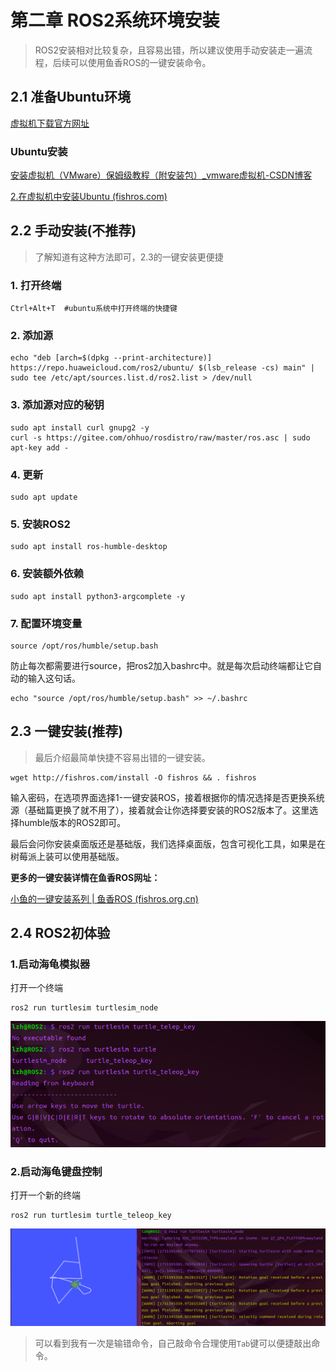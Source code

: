 # 第二章 ROS2系统环境安装

> ROS2安装相对比较复杂，且容易出错，所以建议使用手动安装走一遍流程，后续可以使用鱼香ROS的一键安装命令。

## 2.1 准备Ubuntu环境

[虚拟机下载官方网址](https://www.vmware.com/cn/products/workstation-pro/workstation-pro-evaluation.html)

### Ubuntu安装

[安装虚拟机（VMware）保姆级教程（附安装包）_vmware虚拟机-CSDN博客](https://blog.csdn.net/weixin_74195551/article/details/127288338)

[2.在虚拟机中安装Ubuntu (fishros.com)](https://fishros.com/d2lros2/#/humble/chapt1/basic/2.在虚拟机中安装Ubuntu?id=_4更改分辨率)

## 2.2 手动安装(不推荐)

> 了解知道有这种方法即可，2.3的一键安装更便捷

### 1. 打开终端

```shell
Ctrl+Alt+T  #ubuntu系统中打开终端的快捷键
```

### 2. 添加源

```shell
echo "deb [arch=$(dpkg --print-architecture)] https://repo.huaweicloud.com/ros2/ubuntu/ $(lsb_release -cs) main" | sudo tee /etc/apt/sources.list.d/ros2.list > /dev/null

```

### 3. 添加源对应的秘钥

```shell
sudo apt install curl gnupg2 -y
curl -s https://gitee.com/ohhuo/rosdistro/raw/master/ros.asc | sudo apt-key add -
```

### 4. 更新

```shell
sudo apt update 
```

### 5. 安装ROS2

```shell
sudo apt install ros-humble-desktop
```

### 6. 安装额外依赖

```shell
sudo apt install python3-argcomplete -y
```

### 7. 配置环境变量

```shell
source /opt/ros/humble/setup.bash
```

防止每次都需要进行source，把ros2加入bashrc中。就是每次启动终端都让它自动的输入这句话。

```shell
echo "source /opt/ros/humble/setup.bash" >> ~/.bashrc
```

## 2.3 一键安装(推荐)

> 最后介绍最简单快捷不容易出错的一键安装。

```shell
wget http://fishros.com/install -O fishros && . fishros
```

输入密码，在选项界面选择1-一键安装ROS，接着根据你的情况选择是否更换系统源（基础篇更换了就不用了），接着就会让你选择要安装的ROS2版本了。这里选择humble版本的ROS2即可。

最后会问你安装桌面版还是基础版，我们选择桌面版，包含可视化工具，如果是在树莓派上装可以使用基础版。

**更多的一键安装详情在鱼香ROS网址：**

[小鱼的一键安装系列 | 鱼香ROS (fishros.org.cn)](https://fishros.org.cn/forum/topic/20/小鱼的一键安装系列?lang=zh-CN)

## 2.4 ROS2初体验

### 1.启动海龟模拟器

打开一个终端

```shell
ros2 run turtlesim turtlesim_node
```

![image-20241114224406551](1.2-ROS2%E7%B3%BB%E7%BB%9F%E7%8E%AF%E5%A2%83%E5%AE%89%E8%A3%85/image-20241114224527438.png)

### 2.启动海龟键盘控制

打开一个新的终端

```shell
ros2 run turtlesim turtle_teleop_key
```

![image-20241114224527438](1.2-ROS2%E7%B3%BB%E7%BB%9F%E7%8E%AF%E5%A2%83%E5%AE%89%E8%A3%85/image-20241114224406551.png)

> 可以看到我有一次是输错命令，自己敲命令合理使用`Tab`键可以便捷敲出命令。